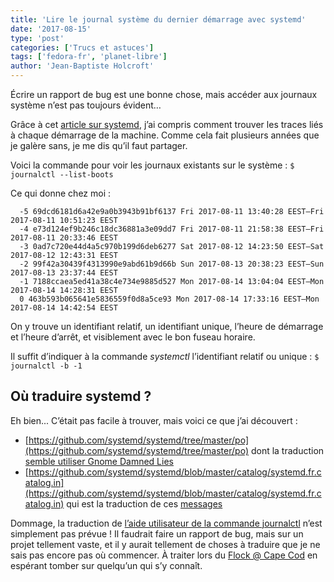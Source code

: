 ```yaml
---
title: 'Lire le journal système du dernier démarrage avec systemd'
date: '2017-08-15'
type: 'post'
categories: ['Trucs et astuces']
tags: ['fedora-fr', 'planet-libre']
author: 'Jean-Baptiste Holcroft'
---
```


Écrire un rapport de bug est une bonne chose, mais accéder aux journaux
système n’est pas toujours évident…

Grâce à cet [article sur
systemd](https://www.digitalocean.com/community/tutorials/how-to-use-journalctl-to-view-and-manipulate-systemd-logs),
j’ai compris comment trouver les traces liés à chaque démarrage de la
machine. Comme cela fait plusieurs années que je galère sans, je me dis
qu’il faut partager.

Voici la commande pour voir les journaux existants sur le système : ``` $
journalctl --list-boots ```

Ce qui donne chez moi :

```
  -5 69dcd6181d6a42e9a0b3943b91bf6137 Fri 2017-08-11 13:40:28 EEST—Fri 2017-08-11 10:51:23 EEST
  -4 e73d124ef9b246c18dc36881a3e09dd7 Fri 2017-08-11 21:58:38 EEST—Fri 2017-08-11 20:33:46 EEST
  -3 0ad7c720e44d4a5c970b199d6deb6277 Sat 2017-08-12 14:23:50 EEST—Sat 2017-08-12 12:43:31 EEST
  -2 99f42a30439f4313990e9abd61b9d66b Sun 2017-08-13 20:38:23 EEST—Sun 2017-08-13 23:37:44 EEST
  -1 7188ccaea5ed41a38c4e734e9885d527 Mon 2017-08-14 13:04:04 EEST—Mon 2017-08-14 14:28:31 EEST
  0 463b593b065641e5836559f0d8a5ce93 Mon 2017-08-14 17:33:16 EEST—Mon 2017-08-14 14:42:54 EEST
```

On y trouve un identifiant relatif, un identifiant unique, l’heure de
démarrage et l’heure d’arrêt, et visiblement avec le bon fuseau horaire.

Il suffit d’indiquer à la commande _systemctl_ l’identifiant relatif ou
unique : ``` $ journalctl -b -1 ```

## Où traduire systemd ?

Eh bien... C’était pas facile à trouver, mais voici ce que j’ai découvert :

* [https://github.com/systemd/systemd/tree/master/po](https://github.com/systemd/systemd/tree/master/po)
  dont la traduction [semble utiliser Gnome Damned
  Lies](https://l10n.gnome.org/POT/systemd.master/systemd.master.fr.po)
* [https://github.com/systemd/systemd/blob/master/catalog/systemd.fr.catalog.in](https://github.com/systemd/systemd/blob/master/catalog/systemd.fr.catalog.in)
  qui est la traduction de ces
  [messages](https://www.freedesktop.org/wiki/Software/systemd/catalog)

Dommage, la traduction de [l’aide utilisateur de la commande
journalctl](https://github.com/systemd/systemd/blob/master/src/journal/journalctl.c#L278)
n’est simplement pas prévue ! Il faudrait faire un rapport de bug, mais sur
un projet tellement vaste, et il y aurait tellement de choses à traduire que
je ne sais pas encore pas où commencer. À traiter lors du [Flock @ Cape
Cod](http://flocktofedora.org) en espérant tomber sur quelqu’un qui s’y
connaît.
